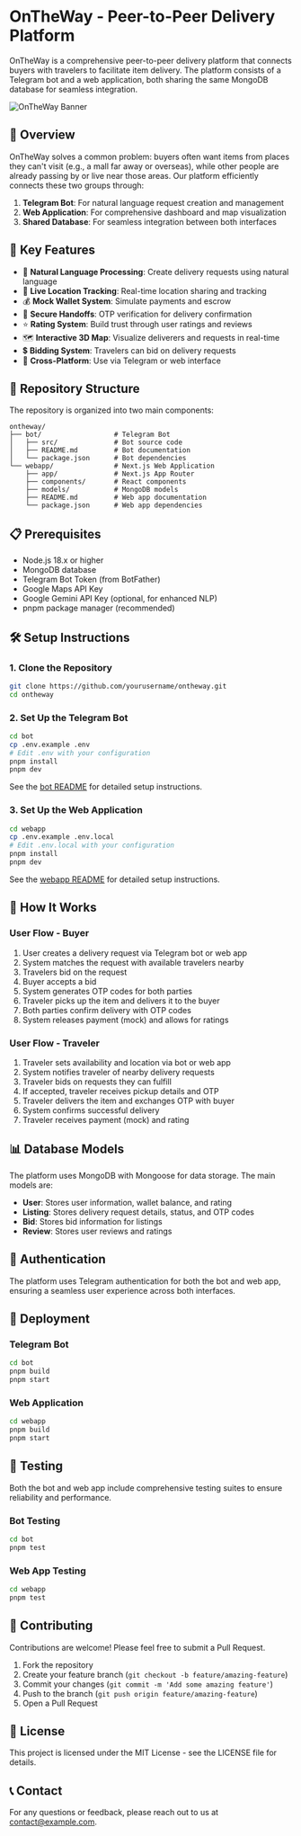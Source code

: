 # OnTheWay - Peer-to-Peer Delivery Platform

OnTheWay is a comprehensive peer-to-peer delivery platform that connects buyers with travelers to facilitate item delivery. The platform consists of a Telegram bot and a web application, both sharing the same MongoDB database for seamless integration.

![OnTheWay Banner](https://via.placeholder.com/1200x300/4F46E5/FFFFFF?text=OnTheWay+Delivery+Platform)

## 🌟 Overview

OnTheWay solves a common problem: buyers often want items from places they can't visit (e.g., a mall far away or overseas), while other people are already passing by or live near those areas. Our platform efficiently connects these two groups through:

1. **Telegram Bot**: For natural language request creation and management
2. **Web Application**: For comprehensive dashboard and map visualization
3. **Shared Database**: For seamless integration between both interfaces

## 🚀 Key Features

- 🤖 **Natural Language Processing**: Create delivery requests using natural language
- 📍 **Live Location Tracking**: Real-time location sharing and tracking
- 💰 **Mock Wallet System**: Simulate payments and escrow
- 🔐 **Secure Handoffs**: OTP verification for delivery confirmation
- ⭐ **Rating System**: Build trust through user ratings and reviews
- 🗺️ **Interactive 3D Map**: Visualize deliverers and requests in real-time
- 💲 **Bidding System**: Travelers can bid on delivery requests
- 📱 **Cross-Platform**: Use via Telegram or web interface

## 📂 Repository Structure

The repository is organized into two main components:

```
ontheway/
├── bot/                  # Telegram Bot
│   ├── src/              # Bot source code
│   ├── README.md         # Bot documentation
│   └── package.json      # Bot dependencies
└── webapp/               # Next.js Web Application
    ├── app/              # Next.js App Router
    ├── components/       # React components
    ├── models/           # MongoDB models
    ├── README.md         # Web app documentation
    └── package.json      # Web app dependencies
```

## 📋 Prerequisites

- Node.js 18.x or higher
- MongoDB database
- Telegram Bot Token (from BotFather)
- Google Maps API Key
- Google Gemini API Key (optional, for enhanced NLP)
- pnpm package manager (recommended)

## 🛠️ Setup Instructions

### 1. Clone the Repository

```bash
git clone https://github.com/yourusername/ontheway.git
cd ontheway
```

### 2. Set Up the Telegram Bot

```bash
cd bot
cp .env.example .env
# Edit .env with your configuration
pnpm install
pnpm dev
```

See the [bot README](bot/README.md) for detailed setup instructions.

### 3. Set Up the Web Application

```bash
cd webapp
cp .env.example .env.local
# Edit .env.local with your configuration
pnpm install
pnpm dev
```

See the [webapp README](webapp/README.md) for detailed setup instructions.

## 🔄 How It Works

### User Flow - Buyer

1. User creates a delivery request via Telegram bot or web app
2. System matches the request with available travelers nearby
3. Travelers bid on the request
4. Buyer accepts a bid
5. System generates OTP codes for both parties
6. Traveler picks up the item and delivers it to the buyer
7. Both parties confirm delivery with OTP codes
8. System releases payment (mock) and allows for ratings

### User Flow - Traveler

1. Traveler sets availability and location via bot or web app
2. System notifies traveler of nearby delivery requests
3. Traveler bids on requests they can fulfill
4. If accepted, traveler receives pickup details and OTP
5. Traveler delivers the item and exchanges OTP with buyer
6. System confirms successful delivery
7. Traveler receives payment (mock) and rating

## 📊 Database Models

The platform uses MongoDB with Mongoose for data storage. The main models are:

- **User**: Stores user information, wallet balance, and rating
- **Listing**: Stores delivery request details, status, and OTP codes
- **Bid**: Stores bid information for listings
- **Review**: Stores user reviews and ratings

## 🔐 Authentication

The platform uses Telegram authentication for both the bot and web app, ensuring a seamless user experience across both interfaces.

## 🚀 Deployment

### Telegram Bot

```bash
cd bot
pnpm build
pnpm start
```

### Web Application

```bash
cd webapp
pnpm build
pnpm start
```

## 🧪 Testing

Both the bot and web app include comprehensive testing suites to ensure reliability and performance.

### Bot Testing

```bash
cd bot
pnpm test
```

### Web App Testing

```bash
cd webapp
pnpm test
```

## 🤝 Contributing

Contributions are welcome! Please feel free to submit a Pull Request.

1. Fork the repository
2. Create your feature branch (`git checkout -b feature/amazing-feature`)
3. Commit your changes (`git commit -m 'Add some amazing feature'`)
4. Push to the branch (`git push origin feature/amazing-feature`)
5. Open a Pull Request

## 📄 License

This project is licensed under the MIT License - see the LICENSE file for details.

## 📞 Contact

For any questions or feedback, please reach out to us at [contact@example.com](mailto:contact@example.com).
